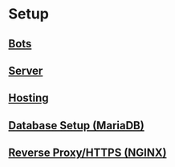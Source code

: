 # Setup

## [Bots](bots/)

## [Server](server/)

## [Hosting](hosting/)

## [Database Setup (MariaDB)](DATABASE/)

## [Reverse Proxy/HTTPS (NGINX)](HTTPS/)